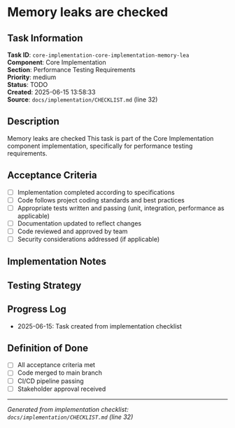 # Memory leaks are checked

## Task Information

**Task ID**: `core-implementation-core-implementation-memory-lea`  
**Component**: Core Implementation  
**Section**: Performance Testing Requirements  
**Priority**: medium  
**Status**: TODO  
**Created**: 2025-06-15 13:58:33  
**Source**: `docs/implementation/CHECKLIST.md` (line 32)  

## Description

Memory leaks are checked
This task is part of the Core Implementation component implementation, specifically for performance testing requirements.

## Acceptance Criteria

- [ ] Implementation completed according to specifications
- [ ] Code follows project coding standards and best practices
- [ ] Appropriate tests written and passing (unit, integration, performance as applicable)
- [ ] Documentation updated to reflect changes
- [ ] Code reviewed and approved by team
- [ ] Security considerations addressed (if applicable)

## Implementation Notes

<!-- Add specific implementation notes, design decisions, or technical requirements here -->

## Testing Strategy

<!-- Describe the testing approach for this task -->

## Progress Log

<!-- Add progress updates here -->
- 2025-06-15: Task created from implementation checklist

## Definition of Done

- [ ] All acceptance criteria met
- [ ] Code merged to main branch
- [ ] CI/CD pipeline passing
- [ ] Stakeholder approval received

---

*Generated from implementation checklist: `docs/implementation/CHECKLIST.md` (line 32)*
